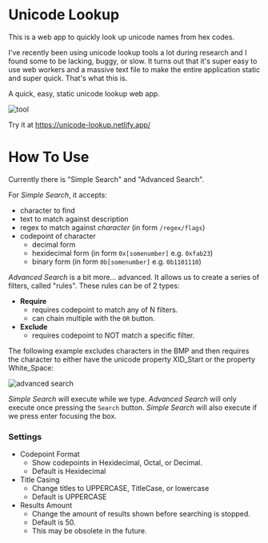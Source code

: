 # Unicode Lookup

This is a web app to quickly look up unicode names from hex codes.

I've recently been using unicode lookup tools a lot during research and I found some to be lacking, buggy, or slow.
It turns out that it's super easy to use web workers and a massive text file to make the entire application static and super quick.
That's what this is.

A quick, easy, static unicode lookup web app.

![tool](https://i.imgur.com/XkplKrW.png)

Try it at https://unicode-lookup.netlify.app/

# How To Use
Currently there is "Simple Search" and "Advanced Search".

For *Simple Search*, it accepts:
- character to find
- text to match against description
- regex to match against *character* (in form `/regex/flags`)
- codepoint of character
  - decimal form
  - hexidecimal form (in form `0x[somenumber]` e.g. `0xfab23`)
  - binary form (in form `0b[somenumber]` e.g. `0b1101110`)

*Advanced Search* is a bit more... advanced.
It allows us to create a series of filters, called "rules". These rules can be of 2 types:

- **Require**
  - requires codepoint to match any of N filters.
  - can chain multiple with the `OR` button.
- **Exclude**
  - requires codepoint to NOT match a specific filter.

The following example excludes characters in the BMP and then requires the character to either have the unicode property XID_Start or the property White_Space:

![advanced search](https://i.imgur.com/cUE1Zp9.png)

*Simple Search* will execute while we type. *Advanced Search* will only execute once pressing the `Search` button. 
*Simple Search* will also execute if we press enter focusing the box.

### Settings
- Codepoint Format
  - Show codepoints in Hexidecimal, Octal, or Decimal.
  - Default is Hexidecimal
- Title Casing 
  - Change titles to UPPERCASE, TitleCase, or lowercase
  - Default is UPPERCASE
- Results Amount
  - Change the amount of results shown before searching is stopped.
  - Default is 50.
  - This may be obsolete in the future. 